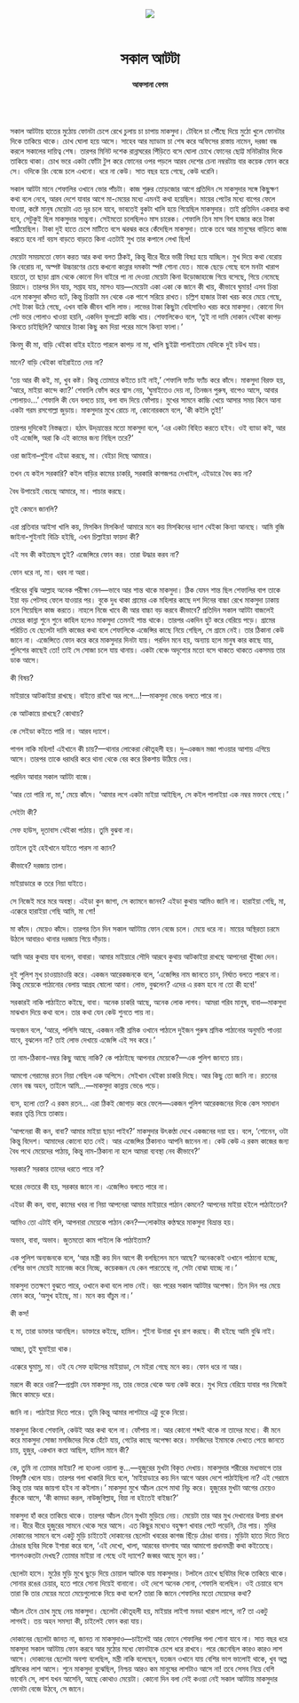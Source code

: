 <div align=center>
<img src=https://images.prothomalo.com/prothomalo-bangla%2F2022-04%2Fd37e31a7-7a1a-4db2-8a44-dc7435ae23b7%2FUntitled_7.jpg?rect=0%2C105%2C1487%2C781&w=1200&ar=40%3A21&auto=format%2Ccompress&ogImage=true&mode=crop&overlay=&overlay_position=bottom&overlay_width_pct=1 />
<br><br>
<h1>সকাল আটটা</h1> 
<h4>আফসানা বেগম</h4>
<br><br>
</div>

সকাল আটটায় হাতের মুঠোয় ফোনটা চেপে রেখে চুলায় চা চাপায় মাকসুদা। টেবিলে চা পৌঁছে দিয়ে মুঠো খুলে ফোনটার দিকে তাকিয়ে থাকে। চোখ ঘোলা হয়ে আসে। সাহেব আর ম্যাডাম চা শেষ করে অফিসের রাস্তায় নামেন, দরজা বন্ধ করলে সকালের দায়িত্ব শেষ। তারপর মিনিট দশেক রান্নাঘরের পিঁড়িতে বসে ঘোলা চোখে ফোনের ছোট্ট মনিটরটার দিকে তাকিয়ে থাকা। চোখ ভরে একটা ফোঁটা টুপ করে ফোনের ওপর পড়লে আরব দেশের চেনা নম্বরটায় বার কয়েক ফোন করে সে। ওদিকে রিং বেজে চলে এখনো। ধরে না কেউ। সাত বছর হয়ে গেছে, কেউ ধরেনি।

সকাল আটটা মানে শেফালির ওখানে ভোর পাঁচটা। কাজ শুরুর তোড়জোর আগে প্রতিদিন সে মাকসুদার সঙ্গে কিছুক্ষণ কথা বলে নেবে, আরব দেশে যাবার আগে মা-মেয়ের মধ্যে এমনই কথা হয়েছিল। মায়ের পেটের মধ্যে বাপের ফেলে যাওয়া, কষ্টে মানুষ মেয়েটা এত দূর চলে যাবে, ভাবতেই বুকটা খালি হয়ে গিয়েছিল মাকসুদার। তাই প্রতিদিন একবার কথা হবে, সেটুকুই ছিল মাকসুদার সান্ত্বনা। সেইমতো চলেছিলও মাস চারেক। শেফালি তিন মাস বিশ হাজার করে টাকা পাঠিয়েছিল। টাকা দুই হাতে চেপে মাটিতে বসে ঝরঝর করে কেঁদেছিল মাকসুদা। তাকে তবে আর মানুষের বাড়িতে কাজ করতে হবে না! বয়স বাড়তে বাড়তে কিনা এতটাই সুখ তার কপালে লেখা ছিল!

মেয়েটা সময়মতো ফোন করত আর কথা বলত ঠিকই, কিন্তু ধীরে ধীরে ভারী বিষণ্ণ হয়ে যাচ্ছিল। মুখ দিয়ে কথা বেরোয় কি বেরোয় না, অস্পষ্ট উচ্চারণের চেয়ে কখনো কান্নার দমকটা স্পষ্ট শোনা যেত। মাকে ছেড়ে গেছে বলে মনটা খারাপ হয়তো, তা ছাড়া গ্রাম থেকে কোনো দিন বাইরে পা না দেওয়া মেয়েটা কিনা উড়োজাহাজে গিয়ে বসেছে, গিয়ে নেমেছে রিয়াদে। তারপর দিন যায়, সপ্তাহ যায়, মাসও যায়—মেয়েটা একা একা কে জানে কী খায়, কীভাবে ঘুমায়! এসব চিন্তা এলে মাকসুদা কাঁদত বটে, কিন্তু চিন্তাটা মন থেকে এক পাশে সরিয়ে রাখত। চল্লিশ হাজার টাকা খরচ করে মেয়ে গেছে, সেই টাকা উঠে গেছে, এখন বাকি জীবন খালি লাভ। লাভের টাকা কিছুটা বেহিসাবিও খরচ করে মাকসুদা। কোনো দিন পেট ভরে পোলাও খাওয়া হয়নি, একদিন ফুলপ্লেট কাচ্চি খায়। শেফালিকেও বলে, ‘তুই না দামি দোকান থেইকা কাপড় কিনতে চাইছিলি? আমারে ট্যাকা কিছু কম দিয়া পরের মাসে কিন্যা ফালা।’

কিনমু কী মা, বাড়ি থেইকা বাইর হইতে পারলে কাপড় না মা, খালি ছুইট্টা পালাইতাম যেদিকে দুই চউখ যায়।

মানে? বাড়ি থেইকা বাইরাইতে দেয় না?

‘তয় আর কী কই, মা, খুব কষ্ট। কিন্তু তোমারে কইতে চাই নাই,’ শেফালি ফ্যাঁচ ফ্যাঁচ করে কাঁদে। মাকসুদা বিরক্ত হয়, ‘আরে, মাইয়া কান্দে ক্যা?’ শেফালি ফোঁস করে শ্বাস নেয়, ‘ঘুমাইতেও দেয় না, তিনজন পুরুষ, বাপেও আসে, আবার পোলায়ও...’ শেফালি কী যেন বলতে চায়, বলা বাদ দিয়ে ফোঁপায়। মুখের সামনে কাচ্চি খেয়ে আসার সময় কিনে আনা একটা গরম রসগোল্লা জুড়ায়। মাকসুদার মুখে রোচে না, কোনোরকমে বলে, ‘কী কইলি তুই!’

তারপর দুদিকেই নিস্তব্ধতা। হঠাৎ উদ্​ভ্রান্তের মতো মাকসুদা বলে, ‘এর একটা বিহিত করতে হইব। ওই ব্যাডা কই, আর ওই এজেন্সি, অরা কি এই কামের জন্য নিছিল তরে?’

ওরা জাইনা–শুইনা এইডা করছে, মা। বেইচা দিছে আমারে।

তখন যে কইল সরকারি? কইল বাড়ির কামের চাকরি, সরকারি কাগজপত্র দেখাইল, এইডারে বৈধ কয় না?

বৈধ উপায়েই বেচছে আমারে, মা। পাচার করছে।

তুই কেমনে জানলি?

এরা প্রতিবার আইসা খালি কয়, মিসকিন মিসকিন! আমারে মনে কয় মিসকিনের দ্যাশ থেইকা কিন্যা আনছে। আমি বুজি জাইনা-শুইনাই বিক্রি হইছি, এখন চিল্লাইয়া ফায়দা কী?

এই সব কী কইতাছস তুই? এজেন্সিরে ফোন কর। তারা উদ্ধার করব না?

ফোন ধরে না, মা। ধরব না অরা।

গরিবের বুঝি আল্লাহ অনেক পরীক্ষা নেন—ভাবে আর শান্ত থাকে মাকসুদা। ঠিক যেমন শান্ত ছিল শেফালির বাপ তাকে ইয়া বড় পেটসহ ফেলে যাওয়ার পর। বুকে দুধ থাকা গ্রামের এক মহিলার কাছে দশ দিনের বাচ্চা রেখে মাকসুদা ঢাকায় চলে গিয়েছিল কাজ করতে। নাহলে নিজে খাবে কী আর বাচ্চা বড় করবে কীভাবে? প্রতিদিন সকাল আটটা বাজলেই মেয়ের কান্না শুনে শুনে কাহিল হলেও মাকসুদা তেমনই শান্ত থাকে। তারপর একদিন হুট করে বেরিয়ে পড়ে। গ্রামের পরিচিত যে ছেলেটা দামি কাজের কথা বলে শেফালিকে এজেন্সির কাছে নিয়ে গেছিল, সে গ্রামে নেই। তার ঠিকানা কেউ জানে না। এজেন্সিতে ফোন করে করে মাকসুদার দিনটা যায়। পরদিন মনে হয়, অন্যায় হলে মানুষ কার কাছে যায়, পুলিশের কাছেই তো! তাই সে সোজা চলে যায় থানায়। একটা বেঞ্চে অদৃশ্যের মতো বসে থাকতে থাকতে একসময় তার ডাক আসে।

কী বিষয়?

মাইয়ারে আটকাইয়া রাখছে। বাইত্তে রাইখা অর লগে...!—মাকসুদা ভেঙে বলতে পারে না।

কে আটকায়ে রাখছে? কোথায়?

কে সেইডা কইতে পারি না। আরব দ্যাশে।

পাগল নাকি মহিলা! এইখানে কী চায়?—থানার লোকেরা কৌতূহলী হয়। দু–একজন মজা পাওয়ার আশায় এগিয়ে আসে। তারপর তাকে ধরাধরি করে থানা থেকে বের করে রিকশায় উঠিয়ে দেয়।

পরদিন আবার সকাল আটটা বাজে।

‘আর তো পারি না, মা,’ মেয়ে কাঁদে। ‘আমার লগে একটা মাইয়া আইছিল, সে কইল পালাইয়া এক নম্বর মক্তবে গেছে।’

সেইটা কী?

সেফ হাউস, দূতাবাস থেইকা পাঠায়। তুমি বুঝবা না।

তাইলে তুই হেইখানে যাইতে পারস না ক্যান?

কীভাবে? দরজায় তালা।

মাইয়াডারে ক তরে নিয়া যাইতে।

সে নিজেই মরে মরে অবস্থা। এইডা কুন জাগা, সে ক্যামনে জানব? এইডা কুথায় আমিও জানি না। হারাইয়া গেছি, মা, এক্কেরে হারাইয়া গেছি আমি, মা গো!

মা কাঁদে। মেয়েও কাঁদে। তারপর তিন দিন সকাল আটটায় ফোন বেজে চলে। মেয়ে ধরে না। মায়ের অস্থিরতা চরমে উঠলে আবারও থানার দরজায় গিয়ে দাঁড়ায়।

আমি আর কুথায় যাব বলেন, বাবারা। আমার মাইয়ারে সৌদি আরবে কুথায় আটকাইয়া রাখছে আপনেরা খুঁইজা দেন।

দুই পুলিশ মুখ চাওয়াচাওয়ি করে। একজন আরেকজনকে বলে, ‘এজেন্সির নাম জানতে চান, নির্ঘাত বলতে পারবে না। কিন্তু মেয়েকে পাঠানোর বেলায় আগ্রহ ষোলো আনা। লোভ, বুঝলেন? এদের এ রকম হবে না তো কী হবে!’

সরকারই নাকি পাঠাইতে কইছে, বাবা। অনেক চাকরি আছে, অনেক লোক লাগব। আমরা গরিব মানুষ, বাবা—মাকসুদা মাঝখান দিয়ে কথা বলে। তার কথা যেন কেউ শুনতে পায় না।

অন্যজন বলে, ‘আরে, পলিসি আছে, একজন নারী শ্রমিক ওখানে পাঠালে দুইজন পুরুষ শ্রমিক পাঠানোর অনুমতি পাওয়া যাবে, বুঝলেন না? তাই লোভ দেখায়ে এজেন্সি এই সব করে।’

তা নাম-ঠিকানা-নম্বর কিছু আছে নাকি? কে পাঠাইছে আপনার মেয়েকে?—এক পুলিশ জানতে চায়।

আমগো গেরামের রতন নিয়া গেছিল এক অপিসে। সেইখান থেইকা চাকরি দিছে। আর কিছু তো জানি না। রতনের ফোন বন্ধ অহন, তাইলে আমি...—মাকসুদা কান্নায় ভেঙে পড়ে।

ব্যস, হলো তো? এ রকম রতন... এরা ঠিকই জোগাড় করে ফেলে—একজন পুলিশ আরেকজনের দিকে কেস সমাধান করার তৃপ্তি নিয়ে তাকায়।

‘আপনেরা কী কন, বাবা? আমার মাইয়া ছাড়া পাইব?’ মাকসুদার উৎকণ্ঠা দেখে একজনের দয়া হয়। বলে, ‘শোনেন, ওটা কিন্তু বিদেশ। আমাদের কোনো হাত নেই। আর এজেন্সির ঠিকানাও আপনি জানেন না। কেউ কেউ এ রকম কাজের জন্য বৈধ পথে মেয়েদের পাঠায়, কিন্তু নাম-ঠিকানা না হলে আমরা ব্যবস্থা নেব কীভাবে?’

সরকার? সরকার তাদের ধরতে পারে না?

ঘরের ভেতরে কী হয়, সরকার জানে না। এজেন্সিও বলতে পারে না।

এইডা কী কন, বাবা, কামের খবর না নিয়া আপনেরা আমার মাইয়ারে পাঠান কেমনে? আপনের মাইয়া হইলে পাঠাইতেন?

আমিও তো এটাই বলি, আপনারা মেয়েকে পাঠান কেন?—লোকটার কণ্ঠস্বরে মাকসুদা বিভ্রান্ত হয়।

অভাব, বাবা, অভাব। জুতমতো কাম পাইলে কি পাঠাইতাম?

এক পুলিশ অন্যজনকে বলে, ‘আর মন্ত্রী কয় দিন আগে কী বলছিলেন মনে আছে? অনেককেই ওখানে পাঠানো হচ্ছে, বেশির ভাগ মেয়েই ম্যানেজ করে নিচ্ছে, কয়েকজন যে কেন পারতেছে না, সেটা বোঝা যাচ্ছে না।’

মাকসুদা ততক্ষণে বুঝতে পারে, ওখানে কথা বলে লাভ নেই। বরং পরের সকাল আটটার অপেক্ষা। তিন দিন পর মেয়ে ফোন করে, ‘অসুখ হইছে, মা। মনে কয় বাঁচুম না।’

কী কস!

হ মা, তারা ডাক্তার আনছিল। ডাক্তারে কইছে, হামিল। শুইনা উনারা খুব রাগ করছে। কী হইছে আমি বুঝি নাই।

আচ্ছা, তুই ঘুমাইয়া থাক।

এক্কেরে ঘুমামু, মা। ওই যে সেফ হাউসের মাইয়াডা, সে মইরা গেছে মনে কয়। ফোন ধরে না আর।

মরলে কী করে ওরা?—প্রশ্নটা যেন মাকসুদা নয়, তার ভেতর থেকে অন্য কেউ করে। মুখ দিয়ে বেরিয়ে যাবার পর নিজেই জিবে কামড়ে ধরে।

জানি না। পাঠাইয়া দিতে পারে। তুমি কিন্তু আমার লাশটারে এট্টু বুকে নিয়ো।

মাকসুদা কিংবা শেফালি, কেউই আর কথা বলে না। ফোঁপায় না। আর কোনো শব্দই থাকে না তাদের মধ্যে। কী মনে করে মাকসুদা সোজা মসজিদের দিকে হেঁটে যায়, গেটের কাছে অপেক্ষা করে। মসজিদের ইমামকে দেখতে পেয়ে জানতে চায়, হুজুর, একখান কতা আছিল, হামিল মানে কী?

কে, তুমি না তোমার মাইয়া? লা হাওলা ওয়ালা কু...—হুজুরের মুখটা বিকৃত দেখায়। মাকসুদার শরীরের মধ্যভাগে তার বিষদৃষ্টি খেলে যায়। তারপর গলা খাকারি দিয়ে বলে, ‘মাইয়াডারে কয় দিন আগে আরব দেশে পাঠাইছিলা না? এই গেরামে কিন্তু তার আর জায়গা হইব না কইলাম।’ মাকসুদা মুখে আঁচল চেপে মাথা নিচু করে। হুজুরের মুখটা আগের চেয়েও কুঁচকে আসে, ‘কী কামডা করল, নাউজুবিল্লাহ্, বিয়া না হইতেই বাইচ্চা?’

মাকসুদা হাঁ করে তাকিয়ে থাকে। তারপর আঁচল টেনে মুখটা মুড়িয়ে নেয়। মেয়েটা তার আর মুখ দেখানোর উপায় রাখল না। ধীরে ধীরে হুজুরের সামনে থেকে সরে আসে। এত কিছুর মধ্যেও বহুক্ষণ খাবার পেটে পড়েনি, টের পায়। মুদির দোকানের সামনে বসে একটু মুড়ি চাইতেই দোকানের ছেলেটা খবরের কাগজ ছিঁড়ে ঠোঙা বানায়। মুড়িটা হাতে দিতে দিতে ঠোঙার ছবির দিকে ইশারা করে বলে, ‘এই দেখো, খালা, আরবের বাদশাহ আর আমাগো প্রধানমন্ত্রী কথা কইতেছে। শানশওকতটা দেখছ? তোমার মাইয়া না গেছে ওই দ্যাশে? জব্বর আছে মুনে কয়।’

ছেলেটা হাসে। মুঠের মুড়ি মুখে ছুড়ে দিয়ে চোয়াল আটকে যায় মাকসুদার। টলটলে চোখে ছবিটার দিকে তাকিয়ে থাকে। সোনার রঙের চেয়ার, হতে পারে সোনা দিয়েই বানানো। ওই দেশে অনেক সোনা, শেফালি বলেছিল। ওই চেয়ারে বসে তারা কি তার মেয়ের মতো মেয়েগুলোকে নিয়ে কথা বলে? তারা কি জানে শেফালির মতো মেয়েদের কথা?

আঁচল টেনে চোখ মুছে নেয় মাকসুদা। ছেলেটা কৌতূহলী হয়, মাইয়ার লাইগা মনডা খারাপ লাগে, না? তা একটু লাগবই। তয় অহন সমস্যা কী, চাইলেই ফোন করা যায়।

দোকানের ছেলেটা জানত না, জানত না মাকসুদাও—চাইলেই আর ফোনে শেফালির গলা শোনা যাবে না। সাত বছর ধরে মাকসুদা সকাল আটটায় ফোন করবে আর মুঠোর মধ্যে ফোনটাকে চেপে ধরে রাখবে। পরে জেনেছিল কারও কারও লাশ আসে। দোকানের ছেলেটা অবশ্য বলেছিল, মন্ত্রী নাকি বলেছেন, যতজন ওখানে যায় বেশির ভাগ ভালোই থাকে, খুব অল্প শ্রমিকের লাশ আসে। শুনে মাকসুদা বুঝেছিল, নিশ্চয় আরও কম মানুষের লাশটাও আসে না! তবে সেসব নিয়ে বেশি ভাবেনি সে, লাশ যখন আসেনি, আছে কোথাও মেয়েটা। কোনো দিন বলা নেই কওয়া নেই সকাল আটটায় মাকসুদার ফোনটা বেজে উঠবে, সে জানে।

